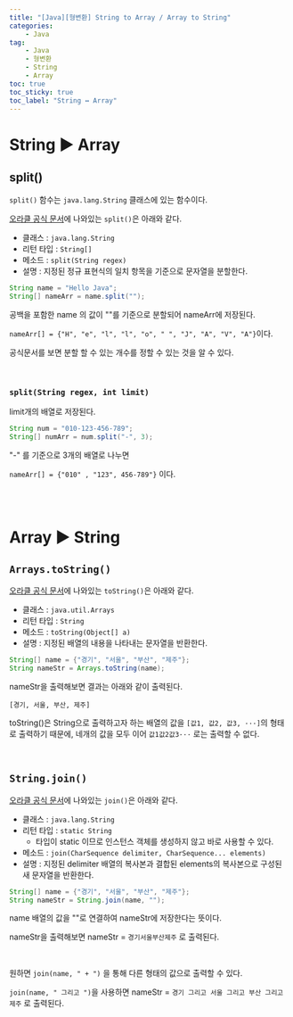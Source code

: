 ```yaml
---
title: "[Java][형변환] String to Array / Array to String"
categories:
    - Java
tag:
    - Java
    - 형변환
    - String
    - Array
toc: true
toc_sticky: true
toc_label: "String ↔ Array"
---
```


# String ▶ Array

## split()
```split()``` 함수는 ```java.lang.String``` 클래스에 있는 함수이다.

[오라클 공식 문서](https://docs.oracle.com/en/java/javase/11/docs/api/java.base/java/lang/String.html)에 나와있는 ```split()```은 아래와 같다.
- 클래스 : ```java.lang.String```
- 리턴 타입 : ```String[]```
- 메소드 : ```split​(String regex)```
- 설명 : 지정된 정규 표현식의 일치 항목을 기준으로 문자열을 분할한다.

```java
String name = "Hello Java";
String[] nameArr = name.split("");
```

공백을 포함한 name 의 값이 ""를 기준으로 분할되어 nameArr에 저장된다.

```nameArr[] = {"H", "e", "l", "l", "o", " ", "J", "A", "V", "A"}```이다.

공식문서를 보면 분할 할 수 있는 개수를 정할 수 있는 것을 알 수 있다.

<br>

### ```split(String regex, int limit)```
limit개의 배열로 저장된다.

```java
String num = "010-123-456-789";
String[] numArr = num.split("-", 3);
```

"-" 를 기준으로 3개의 배열로 나누면

```nameArr[] = {"010" , "123", 456-789"}``` 이다.

<br><br>

# Array ▶ String

## ```Arrays.toString()```
[오라클 공식 문서](https://docs.oracle.com/en/java/javase/11/docs/api/java.base/java/util/Arrays.html)에 나와있는 ```toString()```은 아래와 같다.
- 클래스 : ```java.util.Arrays```
- 리턴 타입 : ```String```
- 메소드 : ```toString(Object[] a)```
- 설명 : 지정된 배열의 내용을 나타내는 문자열을 반환한다.

```java
String[] name = {"경기", "서울", "부산", "제주"};
String nameStr = Arrays.toString(name);
```

nameStr을 출력해보면 결과는 아래와 같이 출력된다.

```
[경기, 서울, 부산, 제주]
```

toString()은 String으로 출력하고자 하는 배열의 값을 ```[값1, 값2, 값3, ···]```의 형태로 출력하기 때문에, 네개의 값을 모두 이어 ```값1값2값3···``` 로는 출력할 수 없다.

<br>

## ```String.join()```
[오라클 공식 문서](https://docs.oracle.com/en/java/javase/11/docs/api/java.base/java/lang/String.html)에 나와있는 ```join()```은 아래와 같다.
- 클래스 : ```java.lang.String```
- 리턴 타입 : ```static String```
    - 타입이 static 이므로 인스턴스 객체를 생성하지 않고 바로 사용할 수 있다.
- 메소드 : ```join​(CharSequence delimiter, CharSequence... elements)```
- 설명 : 지정된 delimiter 배열의 복사본과 결합된 elements의 복사본으로 구성된 새 문자열을 반환한다.

```java
String[] name = {"경기", "서울", "부산", "제주"};
String nameStr = String.join(name, "");
```

name 배열의 값을 ""로 연결하여 nameStr에 저장한다는 뜻이다.

nameStr을 출력해보면 nameStr = ```경기서울부산제주``` 로 출력된다.

<br>

원하면 ```join(name, " + ")``` 을 통해 다른 형태의 값으로 출력할 수 있다.

```join(name, " 그리고 ")```을 사용하면 nameStr = ```경기 그리고 서울 그리고 부산 그리고 제주``` 로 출력된다.